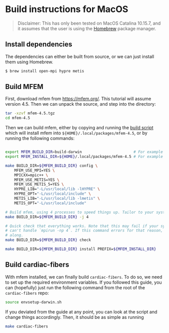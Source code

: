 # Build instructions for MacOS

> Disclaimer: This has only been tested on MacOS Catalina 10.15.7, and it
> assumes that the user is using the [Homebrew](https://brew.sh/) package
> manager.


## Install dependencies

The dependencies can either be built from source, or we can just install them using Homebrew.

```sh
$ brew install open-mpi hypre metis
```

## Build MFEM

First, download mfem from <https://mfem.org/>. This tutorial will assume
version 4.5. Then we can unpack the source, and step into the directory:

```sh
tar -xzvf mfem-4.5.tgz
cd mfem-4.5

```

Then we can build mfem, either by copying and running the  [build
script](../mfem-build-scripts/build_mfem_darwin.sh) which will install mfem
into `${HOME}/.local/packages/mfem-4.5`, or by running the following commands:

```sh

export MFEM_BUILD_DIR=build-darwin                       # For example
export MFEM_INSTALL_DIR=${HOME}/.local/packages/mfem-4.5 # For example

make BUILD_DIR=${MFEM_BUILD_DIR} config \
    MFEM_USE_MPI=YES \
    MPICXX=mpic++ \
    MFEM_USE_METIS=YES \
    MFEM_USE_METIS_5=YES \
    HYPRE_LIB="-L/usr/local/lib -lHYPRE" \
    HYPRE_OPT="-L/usr/local/include" \
    METIS_LIB="-L/usr/local/lib -lmetis" \
    METIS_OPT="-L/usr/local/include"

# Build mfem, using 4 processes to speed things up. Tailor to your system.
make BUILD_DIR=${MFEM_BUILD_DIR} -j 4

# Quick check that everything works. Note that this may fail if your system
# can't handle `mpirun -np 4`. If this command errors for that reason, just skip
# along.
make BUILD_DIR=${MFEM_BUILD_DIR} check

make BUILD_DIR=${MFEM_BUILD_DIR} install PREFIX=${MFEM_INSTALL_DIR}

```

## Build cardiac-fibers

With mfem installed, we can finally build `cardiac-fibers`. To do so, we need
to set up the required environment variables. If you followed this guide, you
can (hopefully) just run the following command from the root of the
`cardiac-fibers` repo:

```sh
source envsetup-darwin.sh
```

If you deviated from the guide at any point, you can look at the script and
change things accordingly. Then, it should be as simple as running

```sh
make cardiac-fibers
```



